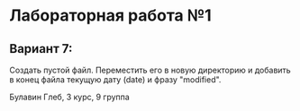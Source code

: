 # Лабораторная работа №1
## Вариант 7:
Создать пустой файл. Переместить его в новую директорию и добавить в конец файла текущую дату (date) и фразу "modified".

Булавин Глеб, 3 курс, 9 группа